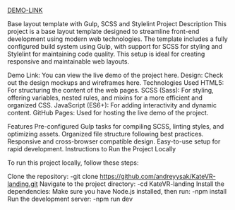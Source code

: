 [DEMO-LINK](https://andreyysak.github.io/KateVR-landing/)

Base layout template with Gulp, SCSS and Stylelint
Project Description This project is a base layout template designed to streamline front-end development using modern web technologies. The template includes a fully configured build system using Gulp, with support for SCSS for styling and Stylelint for maintaining code quality. This setup is ideal for creating responsive and maintainable web layouts.

Demo Link: You can view the live demo of the project here.
Design: Check out the design mockups and wireframes here.
Technologies Used
HTML5: For structuring the content of the web pages.
SCSS (Sass): For styling, offering variables, nested rules, and mixins for a more efficient and organized CSS.
JavaScript (ES6+): For adding interactivity and dynamic content.
GitHub Pages: Used for hosting the live demo of the project.

Features
Pre-configured Gulp tasks for compiling SCSS, linting styles, and optimizing assets.
Organized file structure following best practices.
Responsive and cross-browser compatible design.
Easy-to-use setup for rapid development.
Instructions to Run the Project Locally

To run this project locally, follow these steps:

Clone the repository: -git clone https://github.com/andreyysak/KateVR-landing.git
Navigate to the project directory: -cd KateVR-landing
Install the dependencies:
Make sure you have Node.js installed, then run: -npm install
Run the development server: -npm run dev
